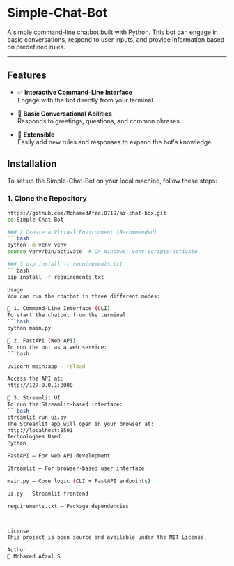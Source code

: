# Simple-Chat-Bot

A simple command-line chatbot built with Python. This bot can engage in basic conversations, respond to user inputs, and provide information based on predefined rules.

---

## Features

- ✅ **Interactive Command-Line Interface**  
  Engage with the bot directly from your terminal.

- 💬 **Basic Conversational Abilities**  
  Responds to greetings, questions, and common phrases.

- 🔧 **Extensible**  
  Easily add new rules and responses to expand the bot's knowledge.

## Installation

To set up the Simple-Chat-Bot on your local machine, follow these steps:

### 1. Clone the Repository
```bash
https://github.com/MohamedAfzal0719/ai-chat-box.git
cd Simple-Chat-Bot

### 2.Create a Virtual Environment (Recommended)
```bash
python -m venv venv
source venv/bin/activate  # On Windows: venv\Scripts\activate

### 3.pip install -r requirements.txt
```bash
pip install -r requirements.txt

Usage
You can run the chatbot in three different modes:

🔹 1. Command-Line Interface (CLI)
To start the chatbot from the terminal:
```bash
python main.py

🔹 2. FastAPI (Web API)
To run the bot as a web service:
```bash

uvicorn main:app --reload

Access the API at:
http://127.0.0.1:8000

🔹 3. Streamlit UI
To run the Streamlit-based interface:
```bash
streamlit run ui.py
The Streamlit app will open in your browser at:
http://localhost:8501
Technologies Used
Python

FastAPI – For web API development

Streamlit – For browser-based user interface

main.py – Core logic (CLI + FastAPI endpoints)

ui.py – Streamlit frontend

requirements.txt – Package dependencies



License
This project is open source and available under the MIT License.

Author
👤 Mohamed Afzal S
